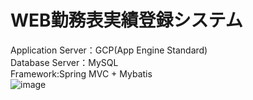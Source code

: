 # WEB勤務表実績登録システム
Application Server：GCP(App Engine Standard)<br>
Database Server：MySQL<br>
Framework:Spring MVC + Mybatis<br>
![image](https://github.com/henry0801/FirstProject/tree/master/gitimage/image1.PNG)

